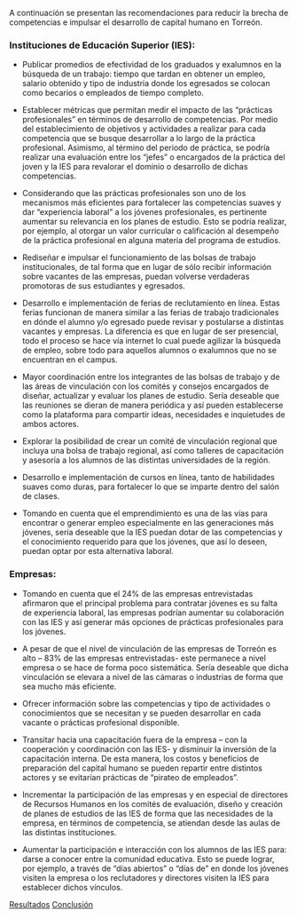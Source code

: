 
A continuación se presentan las recomendaciones para reducir la brecha de
competencias e impulsar el desarrollo de capital humano en Torreón.

### Instituciones de Educación Superior (IES):

* Publicar promedios de efectividad de los graduados y exalumnos en la
búsqueda de un trabajo: tiempo que tardan en obtener un empleo, salario
obtenido y tipo de industria donde los egresados se colocan como becarios
o empleados de tiempo completo.

* Establecer métricas que permitan medir el impacto de las “prácticas
profesionales” en términos de desarrollo de competencias. Por medio del
establecimiento de objetivos y actividades a realizar para cada competencia
que se busque desarrollar a lo largo de la práctica profesional. Asimismo,
al término del periodo de práctica, se podría realizar una evaluación entre
los “jefes” o encargados de la práctica del joven y la IES para revalorar el
dominio o desarrollo de dichas competencias.

* Considerando que las prácticas profesionales son uno de los mecanismos
más eficientes para fortalecer las competencias suaves y dar “experiencia
laboral” a los jóvenes profesionales, es pertinente aumentar su relevancia en
los planes de estudio. Esto se podría realizar, por ejemplo, al otorgar un valor
curricular o calificación al desempeño de la práctica profesional en alguna
materia del programa de estudios.

* Rediseñar e impulsar el funcionamiento de las bolsas de trabajo
institucionales, de tal forma que en lugar de sólo recibir información sobre
vacantes de las empresas, puedan volverse verdaderas promotoras de sus
estudiantes y egresados.

* Desarrollo e implementación de ferias de reclutamiento en línea. Estas ferias
funcionan de manera similar a las ferias de trabajo tradicionales en dónde
el alumno y/o egresado puede revisar y postularse a distintas vacantes y
empresas. La diferencia es que en lugar de ser presencial, todo el proceso se
hace vía internet lo cual puede agilizar la búsqueda de empleo, sobre todo
para aquellos alumnos o exalumnos que no se encuentran en el campus.

* Mayor coordinación entre los integrantes de las bolsas de trabajo y de las
áreas de vinculación con los comités y consejos encargados de diseñar,
actualizar y evaluar los planes de estudio. Sería deseable que las reuniones
se dieran de manera periódica y así pueden establecerse como la plataforma
para compartir ideas, necesidades e inquietudes de ambos actores.

* Explorar la posibilidad de crear un comité de vinculación regional que
incluya una bolsa de trabajo regional, así como talleres de capacitación y
asesoría a los alumnos de las distintas universidades de la región.

* Desarrollo e implementación de cursos en línea, tanto de habilidades suaves
como duras, para fortalecer lo que se imparte dentro del salón de clases.

* Tomando en cuenta que el emprendimiento es una de las vías para encontrar o
generar empleo especialmente en las generaciones más jóvenes, sería deseable
que la IES puedan dotar de las competencias y el conocimiento requerido para
que los jóvenes, que así lo deseen, puedan optar por esta alternativa laboral.

### Empresas:

* Tomando en cuenta que el 24% de las empresas entrevistadas afirmaron
que el principal problema para contratar jóvenes es su falta de experiencia
laboral, las empresas podrían aumentar su colaboración con las IES y así
generar más opciones de prácticas profesionales para los jóvenes.

* A pesar de que el nivel de vinculación de las empresas de Torreón es alto
– 83% de las empresas entrevistadas- este permanece a nivel empresa o se
hace de forma poco sistemática. Sería deseable que dicha vinculación se
elevara a nivel de las cámaras o industrias de forma que sea mucho más
eficiente.

* Ofrecer información sobre las competencias y tipo de actividades o
conocimientos que se necesitan y se pueden desarrollar en cada vacante o
prácticas profesional disponible.

* Transitar hacia una capacitación fuera de la empresa – con la cooperación
y coordinación con las IES- y disminuir la inversión de la capacitación
interna. De esta manera, los costos y beneficios de preparación del capital
humano se pueden repartir entre distintos actores y se evitarían prácticas de
“pirateo de empleados”.

* Incrementar la participación de las empresas y en especial de directores
de Recursos Humanos en los comités de evaluación, diseño y creación de
planes de estudios de las IES de forma que las necesidades de la empresa,
en términos de competencia, se atiendan desde las aulas de las distintas
instituciones.

* Aumentar la participación e interacción con los alumnos de las IES para:
darse a conocer entre la comunidad educativa. Esto se puede lograr, por
ejemplo, a través de “días abiertos” o “días de” en donde los jóvenes visiten la
empresa o los reclutadores y directores visiten la IES para establecer dichos
vínculos.

<a class="btn btn-default" href="cidac-profesionistas-torreon-05-resultados.html" role="button"><i class="fa fa-chevron-circle-left" aria-hidden="true"></i> Resultados</a>
<a class="btn btn-default pull-right" href="cidac-profesionistas-torreon-07-conclusion.html" role="button">Conclusión <i class="fa fa-chevron-circle-right" aria-hidden="true"></i></a>
